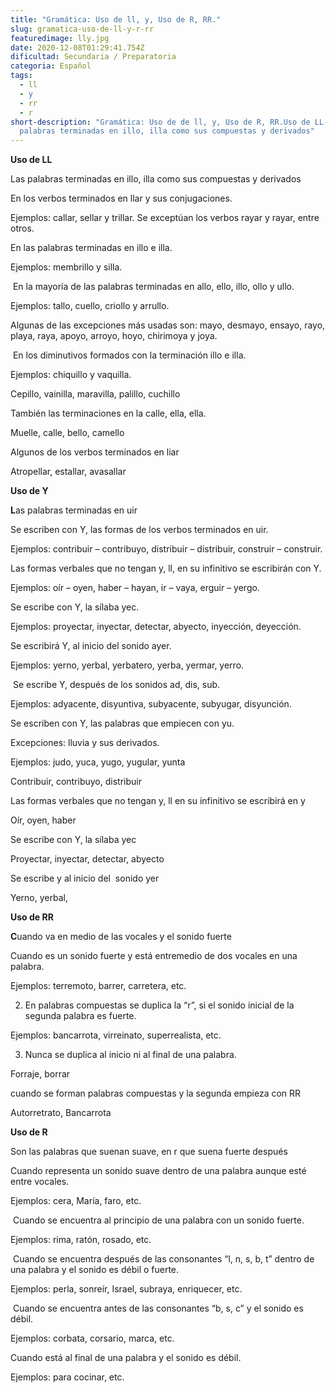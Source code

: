 ```yaml
---
title: "Gramática: Uso de ll, y, Uso de R, RR."
slug: gramatica-uso-de-ll-y-r-rr
featuredimage: lly.jpg
date: 2020-12-08T01:29:41.754Z
dificultad: Secundaria / Preparatoria
categoria: Español
tags:
  - ll
  - y
  - rr
  - r
short-description: "Gramática: Uso de de ll, y, Uso de R, RR.Uso de LL- las
  palabras terminadas en illo, illa como sus compuestas y derivados"
---
```

**Uso de LL**

Las palabras terminadas en illo, illa como sus compuestas y derivados 

En los verbos terminados en llar y sus conjugaciones.

Ejemplos: callar, sellar y trillar. Se exceptúan los verbos rayar y rayar, entre otros.

En las palabras terminadas en illo e illa.

Ejemplos: membrillo y silla.

 En la mayoría de las palabras terminadas en allo, ello, illo, ollo y ullo.

Ejemplos: tallo, cuello, criollo y arrullo.

Algunas de las excepciones más usadas son: mayo, desmayo, ensayo, rayo, playa, raya, apoyo, arroyo, hoyo, chirimoya y joya.

 En los diminutivos formados con la terminación illo e illa.

Ejemplos: chiquillo y vaquilla.

Cepillo, vainilla, maravilla, palillo, cuchillo 

También las terminaciones en la calle, ella, ella.

Muelle, calle, bello, camello 

Algunos de los verbos terminados en liar  

Atropellar, estallar, avasallar 





**Uso de Y**

**L**as palabras terminadas en uir

Se escriben con Y, las formas de los verbos terminados en uir.

Ejemplos: contribuir – contribuyo, distribuir – distribuir, construir – construir.

Las formas verbales que no tengan y, ll, en su infinitivo se escribirán con Y.

Ejemplos: oír – oyen, haber – hayan, ir – vaya, erguir – yergo.

Se escribe con Y, la sílaba yec.

Ejemplos: proyectar, inyectar, detectar, abyecto, inyección, deyección.

Se escribirá Y, al inicio del sonido ayer.

Ejemplos: yerno, yerbal, yerbatero, yerba, yermar, yerro.

 Se escribe Y, después de los sonidos ad, dis, sub.

Ejemplos: adyacente, disyuntiva, subyacente, subyugar, disyunción.

Se escriben con Y, las palabras que empiecen con yu.

Excepciones: lluvia y sus derivados.

Ejemplos: judo, yuca, yugo, yugular, yunta

Contribuir, contribuyo, distribuir 

Las formas verbales que no tengan y, ll en su infinitivo se escribirá en y   

Oír, oyen, haber 

Se escribe con Y, la sílaba yec 

Proyectar, inyectar, detectar, abyecto

Se escribe y al inicio del  sonido yer

Yerno, yerbal, 





**Uso de RR**

**C**uando va en medio de las vocales y el sonido fuerte 

Cuando es un sonido fuerte y está entremedio de dos vocales en una palabra.

Ejemplos: terremoto, barrer, carretera, etc.

2. En palabras compuestas se duplica la “r”, si el sonido inicial de la segunda palabra es fuerte.

Ejemplos: bancarrota, virreinato, superrealista, etc.

3. Nunca se duplica al inicio ni al final de una palabra.

Forraje, borrar

cuando se forman palabras compuestas y la segunda empieza con RR

Autorretrato, Bancarrota 





**Uso de R**

Son las palabras que suenan suave, en r que suena fuerte después  

Cuando representa un sonido suave dentro de una palabra aunque esté entre vocales.

Ejemplos: cera, María, faro, etc.

 Cuando se encuentra al principio de una palabra con un sonido fuerte.

Ejemplos: rima, ratón, rosado, etc.

 Cuando se encuentra después de las consonantes “l, n, s, b, t” dentro de una palabra y el sonido es débil o fuerte.

Ejemplos: perla, sonreír, Israel, subraya, enriquecer, etc.

 Cuando se encuentra antes de las consonantes “b, s, c” y el sonido es débil.

Ejemplos: corbata, corsario, marca, etc.

Cuando está al final de una palabra y el sonido es débil.

Ejemplos: para cocinar, etc.